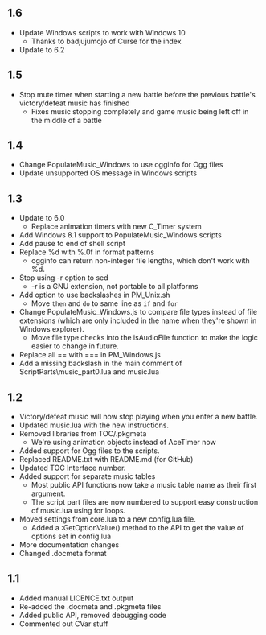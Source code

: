 ## 1.6
- Update Windows scripts to work with Windows 10
	- Thanks to badjujumojo of Curse for the index
- Update to 6.2

## 1.5
- Stop mute timer when starting a new battle before the previous battle's victory/defeat music has finished
	- Fixes music stopping completely and game music being left off in the middle of a battle

## 1.4
- Change PopulateMusic_Windows to use ogginfo for Ogg files
- Update unsupported OS message in Windows scripts

## 1.3
- Update to 6.0
    - Replace animation timers with new C_Timer system
- Add Windows 8.1 support to PopulateMusic_Windows scripts
- Add pause to end of shell script
- Replace %d with %.0f in format patterns
	- ogginfo can return non-integer file lengths, which don't work with %d.
- Stop using -r option to sed
	- -r is a GNU extension, not portable to all platforms
- Add option to use backslashes in PM_Unix.sh
	- Move `then` and `do` to same line as `if` and `for`
- Change PopulateMusic_Windows.js to compare file types instead of file extensions (which are only included in the name when they're shown in Windows explorer).
	- Move file type checks into the isAudioFile function to make the logic easier to change in future.
- Replace all == with === in PM_Windows.js
- Add a missing backslash in the main comment of ScriptParts\music_part0.lua and music.lua

## 1.2
- Victory/defeat music will now stop playing when you enter a new battle.
- Updated music.lua with the new instructions.
- Removed libraries from TOC/.pkgmeta
	- We're using animation objects instead of AceTimer now
- Added support for Ogg files to the scripts.
- Replaced README.txt with README.md (for GitHub)
- Updated TOC Interface number.
- Added support for separate music tables
	- Most public API functions now take a music table name as their first argument.
    - The script part files are now numbered to support easy construction of music.lua using for loops.
- Moved settings from core.lua to a new config.lua file.
	- Added a :GetOptionValue() method to the API to get the value of options set in config.lua
- More documentation changes
- Changed .docmeta format

## 1.1
- Added manual LICENCE.txt output
- Re-added the .docmeta and .pkgmeta files
- Added public API, removed debugging code
- Commented out CVar stuff